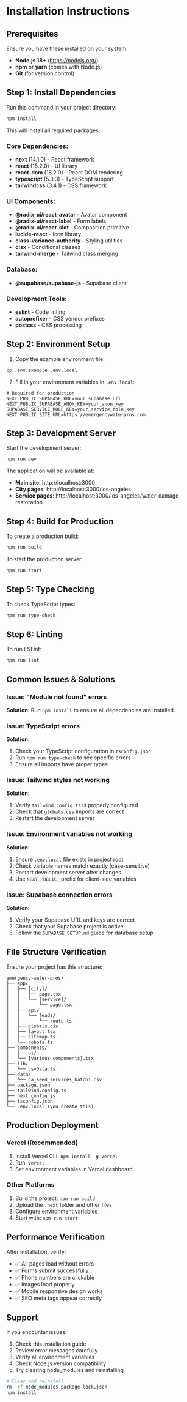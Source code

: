 # Installation Instructions

## Prerequisites

Ensure you have these installed on your system:
- **Node.js 18+** (https://nodejs.org/)
- **npm** or **yarn** (comes with Node.js)
- **Git** (for version control)

## Step 1: Install Dependencies

Run this command in your project directory:

```bash
npm install
```

This will install all required packages:

### Core Dependencies:
- **next** (14.1.0) - React framework
- **react** (18.2.0) - UI library  
- **react-dom** (18.2.0) - React DOM rendering
- **typescript** (5.3.3) - TypeScript support
- **tailwindcss** (3.4.1) - CSS framework

### UI Components:
- **@radix-ui/react-avatar** - Avatar component
- **@radix-ui/react-label** - Form labels
- **@radix-ui/react-slot** - Composition primitive
- **lucide-react** - Icon library
- **class-variance-authority** - Styling utilities
- **clsx** - Conditional classes
- **tailwind-merge** - Tailwind class merging

### Database:
- **@supabase/supabase-js** - Supabase client

### Development Tools:
- **eslint** - Code linting
- **autoprefixer** - CSS vendor prefixes
- **postcss** - CSS processing

## Step 2: Environment Setup

1. Copy the example environment file:
```bash
cp .env.example .env.local
```

2. Fill in your environment variables in `.env.local`:
```env
# Required for production
NEXT_PUBLIC_SUPABASE_URL=your_supabase_url
NEXT_PUBLIC_SUPABASE_ANON_KEY=your_anon_key  
SUPABASE_SERVICE_ROLE_KEY=your_service_role_key
NEXT_PUBLIC_SITE_URL=https://emergencywaterpros.com
```

## Step 3: Development Server

Start the development server:

```bash
npm run dev
```

The application will be available at:
- **Main site**: http://localhost:3000
- **City pages**: http://localhost:3000/los-angeles
- **Service pages**: http://localhost:3000/los-angeles/water-damage-restoration

## Step 4: Build for Production

To create a production build:

```bash
npm run build
```

To start the production server:
```bash
npm run start
```

## Step 5: Type Checking

To check TypeScript types:
```bash
npm run type-check
```

## Step 6: Linting

To run ESLint:
```bash
npm run lint
```

## Common Issues & Solutions

### Issue: "Module not found" errors
**Solution**: Run `npm install` to ensure all dependencies are installed.

### Issue: TypeScript errors
**Solution**: 
1. Check your TypeScript configuration in `tsconfig.json`
2. Run `npm run type-check` to see specific errors
3. Ensure all imports have proper types

### Issue: Tailwind styles not working
**Solution**:
1. Verify `tailwind.config.ts` is properly configured
2. Check that `globals.css` imports are correct
3. Restart the development server

### Issue: Environment variables not working
**Solution**:
1. Ensure `.env.local` file exists in project root
2. Check variable names match exactly (case-sensitive)
3. Restart development server after changes
4. Use `NEXT_PUBLIC_` prefix for client-side variables

### Issue: Supabase connection errors
**Solution**:
1. Verify your Supabase URL and keys are correct
2. Check that your Supabase project is active
3. Follow the `SUPABASE_SETUP.md` guide for database setup

## File Structure Verification

Ensure your project has this structure:

```
emergency-water-pros/
├── app/
│   ├── [city]/
│   │   ├── page.tsx
│   │   └── [service]/
│   │       └── page.tsx
│   ├── api/
│   │   └── leads/
│   │       └── route.ts
│   ├── globals.css
│   ├── layout.tsx
│   ├── sitemap.ts
│   └── robots.ts
├── components/
│   ├── ui/
│   └── [various components].tsx
├── lib/
│   └── csvData.ts
├── data/
│   └── ca_seed_services_batch1.csv
├── package.json
├── tailwind.config.ts
├── next.config.js
├── tsconfig.json
└── .env.local (you create this)
```

## Production Deployment

### Vercel (Recommended)
1. Install Vercel CLI: `npm install -g vercel`
2. Run: `vercel`
3. Set environment variables in Vercel dashboard

### Other Platforms
1. Build the project: `npm run build`  
2. Upload the `.next` folder and other files
3. Configure environment variables
4. Start with: `npm run start`

## Performance Verification

After installation, verify:
- ✅ All pages load without errors
- ✅ Forms submit successfully
- ✅ Phone numbers are clickable
- ✅ Images load properly
- ✅ Mobile responsive design works
- ✅ SEO meta tags appear correctly

## Support

If you encounter issues:
1. Check this installation guide
2. Review error messages carefully
3. Verify all environment variables
4. Check Node.js version compatibility
5. Try clearing node_modules and reinstalling

```bash
# Clear and reinstall
rm -rf node_modules package-lock.json
npm install
```